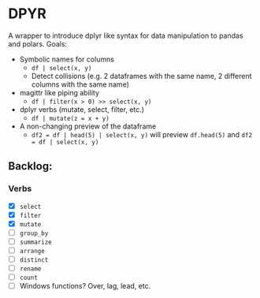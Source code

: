 # DPYR
A wrapper to introduce dplyr like syntax for data manipulation to pandas and polars.
Goals: 
* Symbolic names for columns
    - `df | select(x, y)`
    - Detect collisions (e.g. 2 dataframes with the same name, 2 different columns with the same name)
* magittr like piping ability
    - `df | filter(x > 0) >> select(x, y)`
* dplyr verbs (mutate, select, filter, etc.)
    - `df | mutate(z = x + y)`
* A non-changing preview of the dataframe
    - `df2 = df | head(5) | select(x, y)` will preview `df.head(5)` and `df2 = df | select(x, y)`

## Backlog:
### Verbs
- [x] `select`
- [x] `filter`
- [x] `mutate`
- [ ] `group_by`
- [ ] `summarize`
- [ ] `arrange`
- [ ] `distinct`
- [ ] `rename`
- [ ] `count`
- [ ] Windows functions? Over, lag, lead, etc.
### 